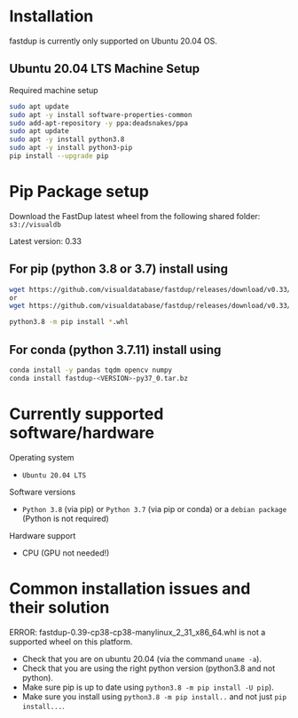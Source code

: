 # Installation
fastdup is currently only supported on Ubuntu 20.04 OS.


## Ubuntu 20.04 LTS Machine Setup
Required machine setup
```bash
sudo apt update
sudo apt -y install software-properties-common
sudo add-apt-repository -y ppa:deadsnakes/ppa
sudo apt update
sudo apt -y install python3.8
sudo apt -y install python3-pip
pip install --upgrade pip
```


# Pip Package setup
Download the FastDup latest wheel from the following shared folder: `s3://visualdb`

Latest version: 0.33

## For pip (python 3.8 or 3.7) install using
```bash
wget https://github.com/visualdatabase/fastdup/releases/download/v0.33/fastdup-0.33-cp37-cp37m-linux_x86_64.whl
or
wget https://github.com/visualdatabase/fastdup/releases/download/v0.33/fastdup-0.33-cp38-cp38-linux_x86_64.whl

python3.8 -m pip install *.whl
```

## For conda (python 3.7.11) install using
```bash
conda install -y pandas tqdm opencv numpy
conda install fastdup-<VERSION>-py37_0.tar.bz
```


# Currently supported software/hardware

Operating system
- `Ubuntu 20.04 LTS`

Software versions
- `Python 3.8` (via pip) or `Python 3.7` (via pip or conda) or a `debian package` (Python is not required)

Hardware support
- CPU (GPU not needed!)


# Common installation issues and their solution

ERROR: fastdup-0.39-cp38-cp38-manylinux_2_31_x86_64.whl is not a supported wheel on this platform.
- Check that you are on ubuntu 20.04 (via the command `uname -a`). 
- Check that you are using the right python version (python3.8 and not python). 
- Make sure pip is up to date using `python3.8 -m pip install -U pip`). 
- Make sure you install using `python3.8 -m pip install..` and not just `pip install...`.
